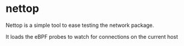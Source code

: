 # nettop

Nettop is a simple tool to ease testing the network package.

It loads the eBPF probes to watch for connections on the current host
